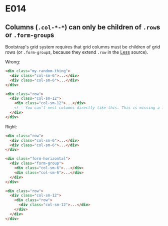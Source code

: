 # E014
## Columns (`.col-*-*`) can only be children of `.row`s or `.form-group`s

Bootstrap's grid system requires that grid columns must be children of grid rows (or `.form-group`s, because they extend `.row` in the [Less](lesscss.org) source).

Wrong:
```html
<div class="my-random-thing">
  <div class="col-sm-6">...</div>
  <div class="col-sm-6">...</div>
</div>

<div class="row">
  <div class="col-sm-12">
    <div class="col-sm-12">...</div>
    <!-- You can't nest columns directly like this. This is missing a level of .row -->
  </div>
</div>
```

Right:
```html
<div class="row">
  <div class="col-sm-6">...</div>
  <div class="col-sm-6">...</div>
</div>

<div class="form-horizontal">
  <div class="form-group">
    <div class="col-sm-6">...</div>
    <div class="col-sm-6">...</div>
  </div>
</div>

<div class="row">
  <div class="col-sm-12">
    <div class="row">
      <div class="col-sm-12">...</div>
    </div>
  </div>
</div>
```